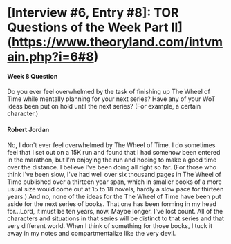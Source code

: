 # [Interview #6, Entry #8]: TOR Questions of the Week Part II](https://www.theoryland.com/intvmain.php?i=6#8)

#### Week 8 Question

Do you ever feel overwhelmed by the task of finishing up The Wheel of Time while mentally planning for your next series? Have any of your WoT ideas been put on hold until the next series? (For example, a certain character.)

#### Robert Jordan

No, I don't ever feel overwhelmed by The Wheel of Time. I do sometimes feel that I set out on a 15K run and found that I had somehow been entered in the marathon, but I'm enjoying the run and hoping to make a good time over the distance. I believe I've been doing all right so far. (For those who think I've been slow, I've had well over six thousand pages in The Wheel of Time published over a thirteen year span, which in smaller books of a more usual size would come out at 15 to 18 novels, hardly a slow pace for thirteen years.) And no, none of the ideas for the The Wheel of Time have been put aside for the next series of books. That one has been forming in my head for...Lord, it must be ten years, now. Maybe longer. I've lost count. All of the characters and situations in that series will be distinct to that series and that very different world. When I think of something for those books, I tuck it away in my notes and compartmentalize like the very devil.

